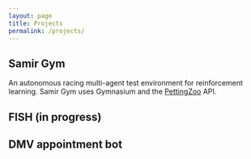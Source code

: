 ```yaml
---
layout: page
title: Projects
permalink: /projects/
---
```


## Samir Gym
An autonomous racing multi-agent test environment for reinforcement learning. Samir Gym uses Gymnasium and the [PettingZoo](https://pettingzoo.farama.org/) API.

## FISH (in progress)

## DMV appointment bot

<!-- ## which gnome are you?
Silly quiz that I made. And by silly I mean extremely important. Find out what kind of gnome you are here! -->

<!-- ## ML project

## 311 calls -->